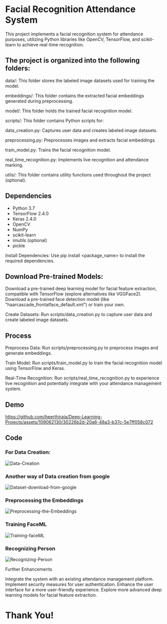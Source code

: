 # Facial Recognition Attendance System

This project implements a facial recognition system for attendance purposes, utilizing Python libraries like OpenCV, TensorFlow, and scikit-learn to achieve real-time recognition.


## The project is organized into the following folders:

data/: This folder stores the labeled image datasets used for training the model.

embeddings/: This folder contains the extracted facial embeddings generated during preprocessing.

model/: This folder holds the trained facial recognition model.

scripts/: This folder contains Python scripts for:

data_creation.py: Captures user data and creates labeled image datasets.

preprocessing.py: Preprocesses images and extracts facial embeddings.

train_model.py: Trains the facial recognition model.

real_time_recognition.py: Implements live recognition and attendance marking.

utils/: This folder contains utility functions used throughout the project (optional).


## Dependencies

- Python 3.7
- TensorFlow 2.4.0
- Keras 2.4.0
- OpenCV
- NumPy
- scikit-learn
- imutils (optional)
- pickle


Install Dependencies: Use pip install <package_name> to install the required dependencies.

## Download Pre-trained Models:

Download a pre-trained deep learning model for facial feature extraction, compatible with TensorFlow (explore alternatives like VGGFace2).
Download a pre-trained face detection model (like "haarcascade_frontalface_default.xml") or train your own.

Create Datasets: Run scripts/data_creation.py to capture user data and create labeled image datasets.

## Process

Preprocess Data: Run scripts/preprocessing.py to preprocess images and generate embeddings.

Train Model: Run scripts/train_model.py to train the facial recognition model using TensorFlow and Keras.

Real-Time Recognition: Run scripts/real_time_recognition.py to experience live recognition and potentially integrate with your attendance management system.

## Demo
https://github.com/heerthiraja/Deep-Learning-Projects/assets/109062130/30226b2d-20a6-48a3-b37c-5e7ff058c072

## Code

### For Data Creation:
![Data-Creation](https://github.com/heerthiraja/Deep-Learning-Projects/assets/109062130/d66adcb1-5f4a-421e-9e9c-4464d0e9f3b5)

### Another way of Data creation from google
![Dataset-download-from-google](https://github.com/heerthiraja/Deep-Learning-Projects/assets/109062130/1f345fd2-f019-4059-ba44-e2f36337c980)

### Preprocessing the Embeddings
![Preprocessing-the-Embeddings](https://github.com/heerthiraja/Deep-Learning-Projects/assets/109062130/a830a8c3-a3ee-42e2-ab71-8312c9ee7724)

### Training FaceML
![Training-faceML](https://github.com/heerthiraja/Deep-Learning-Projects/assets/109062130/857c949b-d054-440e-9ac5-61c310fae478)

### Recognizing Person
![Recognizing-Person](https://github.com/heerthiraja/Deep-Learning-Projects/assets/109062130/9f8d0839-2d9c-4191-9803-37410b95fc7c)

Further Enhancements

Integrate the system with an existing attendance management platform.
Implement security measures for user authentication.
Enhance the user interface for a more user-friendly experience.
Explore more advanced deep learning models for facial feature extraction.

# Thank You!


